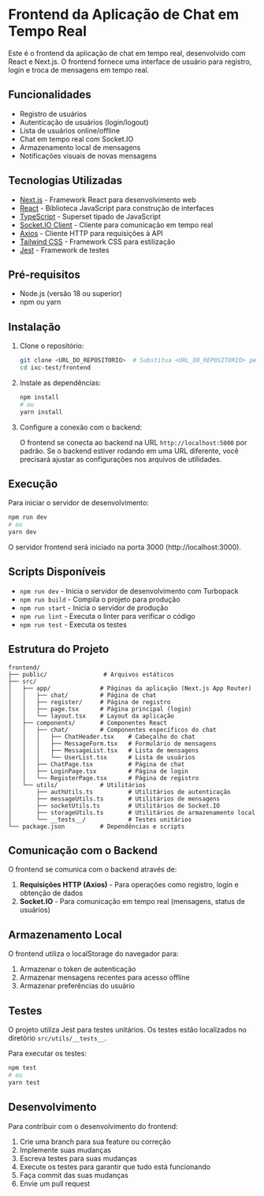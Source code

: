 # Frontend da Aplicação de Chat em Tempo Real

Este é o frontend da aplicação de chat em tempo real, desenvolvido com React e Next.js. O frontend fornece uma interface de usuário para registro, login e troca de mensagens em tempo real.

## Funcionalidades

- Registro de usuários
- Autenticação de usuários (login/logout)
- Lista de usuários online/offline
- Chat em tempo real com Socket.IO
- Armazenamento local de mensagens
- Notificações visuais de novas mensagens

## Tecnologias Utilizadas

- [Next.js](https://nextjs.org/) - Framework React para desenvolvimento web
- [React](https://reactjs.org/) - Biblioteca JavaScript para construção de interfaces
- [TypeScript](https://www.typescriptlang.org/) - Superset tipado de JavaScript
- [Socket.IO Client](https://socket.io/docs/v4/client-api/) - Cliente para comunicação em tempo real
- [Axios](https://axios-http.com/) - Cliente HTTP para requisições à API
- [Tailwind CSS](https://tailwindcss.com/) - Framework CSS para estilização
- [Jest](https://jestjs.io/) - Framework de testes

## Pré-requisitos

- Node.js (versão 18 ou superior)
- npm ou yarn

## Instalação

1. Clone o repositório:
   ```bash
   git clone <URL_DO_REPOSITORIO>  # Substitua <URL_DO_REPOSITORIO> pela URL real do repositório
   cd ixc-test/frontend
   ```

2. Instale as dependências:
   ```bash
   npm install
   # ou
   yarn install
   ```

3. Configure a conexão com o backend:
   
   O frontend se conecta ao backend na URL `http://localhost:5000` por padrão. Se o backend estiver rodando em uma URL diferente, você precisará ajustar as configurações nos arquivos de utilidades.

## Execução

Para iniciar o servidor de desenvolvimento:

```bash
npm run dev
# ou
yarn dev
```

O servidor frontend será iniciado na porta 3000 (http://localhost:3000).

## Scripts Disponíveis

- `npm run dev` - Inicia o servidor de desenvolvimento com Turbopack
- `npm run build` - Compila o projeto para produção
- `npm run start` - Inicia o servidor de produção
- `npm run lint` - Executa o linter para verificar o código
- `npm run test` - Executa os testes

## Estrutura do Projeto

```
frontend/
├── public/                # Arquivos estáticos
├── src/
│   ├── app/              # Páginas da aplicação (Next.js App Router)
│   │   ├── chat/         # Página de chat
│   │   ├── register/     # Página de registro
│   │   ├── page.tsx      # Página principal (login)
│   │   └── layout.tsx    # Layout da aplicação
│   ├── components/       # Componentes React
│   │   ├── chat/         # Componentes específicos do chat
│   │   │   ├── ChatHeader.tsx    # Cabeçalho do chat
│   │   │   ├── MessageForm.tsx   # Formulário de mensagens
│   │   │   ├── MessageList.tsx   # Lista de mensagens
│   │   │   └── UserList.tsx      # Lista de usuários
│   │   ├── ChatPage.tsx          # Página de chat
│   │   ├── LoginPage.tsx         # Página de login
│   │   └── RegisterPage.tsx      # Página de registro
│   └── utils/            # Utilitários
│       ├── authUtils.ts          # Utilitários de autenticação
│       ├── messageUtils.ts       # Utilitários de mensagens
│       ├── socketUtils.ts        # Utilitários de Socket.IO
│       ├── storageUtils.ts       # Utilitários de armazenamento local
│       └── __tests__/            # Testes unitários
└── package.json          # Dependências e scripts
```

## Comunicação com o Backend

O frontend se comunica com o backend através de:

1. **Requisições HTTP (Axios)** - Para operações como registro, login e obtenção de dados
2. **Socket.IO** - Para comunicação em tempo real (mensagens, status de usuários)

## Armazenamento Local

O frontend utiliza o localStorage do navegador para:

1. Armazenar o token de autenticação
2. Armazenar mensagens recentes para acesso offline
3. Armazenar preferências do usuário

## Testes

O projeto utiliza Jest para testes unitários. Os testes estão localizados no diretório `src/utils/__tests__`.

Para executar os testes:

```bash
npm test
# ou
yarn test
```

## Desenvolvimento

Para contribuir com o desenvolvimento do frontend:

1. Crie uma branch para sua feature ou correção
2. Implemente suas mudanças
3. Escreva testes para suas mudanças
4. Execute os testes para garantir que tudo está funcionando
5. Faça commit das suas mudanças
6. Envie um pull request